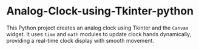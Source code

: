 # Analog-Clock-using-Tkinter-python
This Python project creates an analog clock using Tkinter and the `Canvas` widget. It uses `time` and `math` modules to update clock hands dynamically, providing a real-time clock display with smooth movement.
